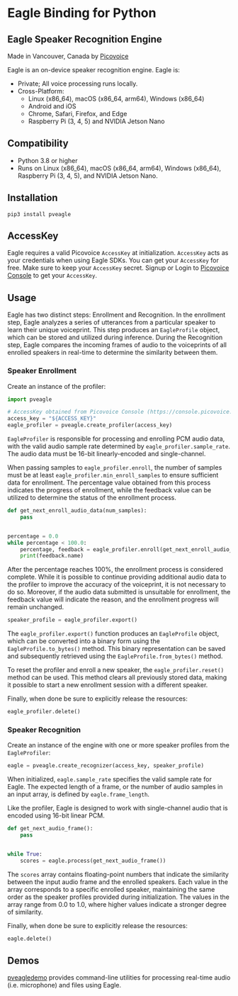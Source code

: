 # Eagle Binding for Python

## Eagle Speaker Recognition Engine


Made in Vancouver, Canada by [Picovoice](https://picovoice.ai)

Eagle is an on-device speaker recognition engine. Eagle is:

- Private; All voice processing runs locally.
- Cross-Platform:
    - Linux (x86_64), macOS (x86_64, arm64), Windows (x86_64)
    - Android and iOS
    - Chrome, Safari, Firefox, and Edge
    - Raspberry Pi (3, 4, 5) and NVIDIA Jetson Nano

## Compatibility

- Python 3.8 or higher
- Runs on Linux (x86_64), macOS (x86_64, arm64), Windows (x86_64), Raspberry Pi (3, 4, 5), and NVIDIA Jetson Nano.

## Installation

```console
pip3 install pveagle
```

## AccessKey

Eagle requires a valid Picovoice `AccessKey` at initialization. `AccessKey` acts as your credentials when using Eagle
SDKs. You can get your `AccessKey` for free. Make sure to keep your `AccessKey` secret.
Signup or Login to [Picovoice Console](https://console.picovoice.ai/) to get your `AccessKey`.

## Usage

Eagle has two distinct steps: Enrollment and Recognition. In the enrollment step, Eagle analyzes a series of
utterances from a particular speaker to learn their unique voiceprint. This step produces an `EagleProfile` object,
which can be stored and utilized during inference. During the Recognition step, Eagle compares the incoming frames of
audio to the voiceprints of all enrolled speakers in real-time to determine the similarity between them.

### Speaker Enrollment

Create an instance of the profiler:

```python
import pveagle

# AccessKey obtained from Picovoice Console (https://console.picovoice.ai/)
access_key = "${ACCESS_KEY}"
eagle_profiler = pveagle.create_profiler(access_key)
```

`EagleProfiler` is responsible for processing and enrolling PCM audio data, with the valid audio sample rate determined
by `eagle_profiler.sample_rate`. The audio data must be 16-bit linearly-encoded and single-channel.

When passing samples to `eagle_profiler.enroll`, the number of samples must be at
least `eagle_profiler.min_enroll_samples` to ensure sufficient data for enrollment. The percentage value
obtained from this process indicates the progress of enrollment, while the feedback value can be utilized to determine
the status of the enrollment process.

```python
def get_next_enroll_audio_data(num_samples):
    pass


percentage = 0.0
while percentage < 100.0:
    percentage, feedback = eagle_profiler.enroll(get_next_enroll_audio_data(eagle_profiler.min_enroll_samples))
    print(feedback.name)
```

After the percentage reaches 100%, the enrollment process is considered complete. While it is possible to continue
providing additional audio data to the profiler to improve the accuracy of the voiceprint, it is not necessary to do so.
Moreover, if the audio data submitted is unsuitable for enrollment, the feedback value will indicate the reason, and the
enrollment progress will remain unchanged.

```python
speaker_profile = eagle_profiler.export()
```

The `eagle_profiler.export()` function produces an `EagleProfile` object, which can be converted into a binary form
using the `EagleProfile.to_bytes()` method. This binary representation can be saved and subsequently retrieved using
the `EagleProfile.from_bytes()` method.

To reset the profiler and enroll a new speaker, the `eagle_profiler.reset()` method can be used. This method clears all
previously stored data, making it possible to start a new enrollment session with a different speaker.

Finally, when done be sure to explicitly release the resources:

```python
eagle_profiler.delete()
```

### Speaker Recognition

Create an instance of the engine with one or more speaker profiles from the `EagleProfiler`:

```python
eagle = pveagle.create_recognizer(access_key, speaker_profile)
```

When initialized, `eagle.sample_rate` specifies the valid sample rate for Eagle. The expected length of a frame, or the
number of audio samples in an input array, is defined by `eagle.frame_length`.

Like the profiler, Eagle is designed to work with single-channel audio that is encoded using 16-bit linear PCM.

```python
def get_next_audio_frame():
    pass


while True:
    scores = eagle.process(get_next_audio_frame())
```

The `scores` array contains floating-point numbers that indicate the similarity between the input audio frame and the
enrolled speakers. Each value in the array corresponds to a specific enrolled speaker, maintaining the same order as the
speaker profiles provided during initialization. The values in the array range from 0.0 to 1.0, where higher values
indicate a stronger degree of similarity.

Finally, when done be sure to explicitly release the resources:

```python
eagle.delete()
```

## Demos
[pveagledemo](https://pypi.org/project/pveagledemo/) provides command-line utilities for processing real-time
audio (i.e. microphone) and files using Eagle.
